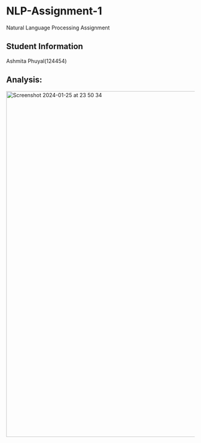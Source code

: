 # NLP-Assignment-1

Natural Language Processing Assignment 

## Student Information 

Ashmita Phuyal(124454)

## Analysis:

<img width="923" alt="Screenshot 2024-01-25 at 23 50 34" src="https://github.com/ashmitaphuyal/NLP-Assignment-1/assets/32629216/e5492661-876d-4533-ba1d-6a097b2bbe99">
